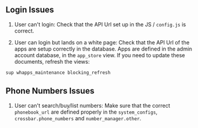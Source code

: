 ## Login Issues



1. User can't login: Check that the API Url set up in the JS / `config.js` is correct.

2. User can login but lands on a white page: Check that the API Url of the apps are setup correctly in the database. Apps are defined in the admin account database, in the `app_store` view. If you need to update these documents, refresh the views: 

  `sup whapps_maintenance blocking_refresh`


## Phone Numbers Issues

1. User can't search/buy/list numbers: Make sure that the correct `phonebook_url` are defined properly in the `system_configs`, `crossbar.phone_numbers` and `number_manager.other`.
